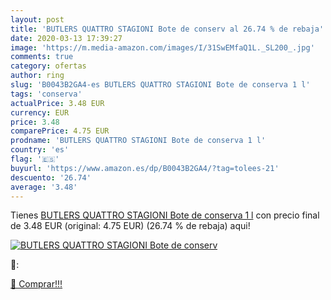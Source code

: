 ```yaml
---
layout: post
title: 'BUTLERS QUATTRO STAGIONI Bote de conserv al 26.74 % de rebaja'
date: 2020-03-13 17:39:27
image: 'https://m.media-amazon.com/images/I/31SwEMfaQ1L._SL200_.jpg'
comments: true
category: ofertas
author: ring
slug: 'B0043B2GA4-es BUTLERS QUATTRO STAGIONI Bote de conserva 1 l'
tags: 'conserva'
actualPrice: 3.48 EUR
currency: EUR
price: 3.48
comparePrice: 4.75 EUR
prodname: 'BUTLERS QUATTRO STAGIONI Bote de conserva 1 l'
country: 'es'
flag: '🇪🇸'
buyurl: 'https://www.amazon.es/dp/B0043B2GA4/?tag=tolees-21'
descuento: '26.74'
average: '3.48'
---
```


Tienes [BUTLERS QUATTRO STAGIONI Bote de conserva 1 l](https://www.amazon.es/dp/B0043B2GA4/?tag=tolees-21) con precio final de  3.48 EUR (original: 4.75 EUR) (26.74 %  de rebaja) aqui!

[![BUTLERS QUATTRO STAGIONI Bote de conserv](https://m.media-amazon.com/images/I/31SwEMfaQ1L._SL200_.jpg)](https://www.amazon.es/dp/B0043B2GA4/?tag=tolees-21)

🔎:


[🛒 Comprar!!!](https://www.amazon.es/dp/B0043B2GA4/?tag=tolees-21)
